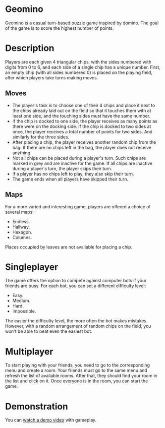 # Geomino
Geomino is a casual turn-based puzzle game inspired by domino.
The goal of the game is to score the highest number of points.

# Description
Players are each given 4 triangular chips, with the sides numbered with digits from 0 to 6, and each side of a single chip has a unique number. First, an empty chip (with all sides numbered 0) is placed on the playing field, after which players take turns making moves.

## Moves
* The player's task is to choose one of their 4 chips and place it next to the chips already laid out on the field so that it touches them with at least one side, and the touching sides must have the same number.
* If the chip is docked to one side, the player receives as many points as there were on the docking side. If the chip is docked to two sides at once, the player receives a total number of points for two sides. And similarly for the three sides.
* After placing a chip, the player receives another random chip from the bag. If there are no chips left in the bag, the player does not receive anything.
* Not all chips can be placed during a player's turn. Such chips are marked in grey and are inactive for the game. If all chips are inactive during a player's turn, the player skips their turn.
* If a player has no chips left to play, they also skip their turn.
* The game ends when all players have skipped their turn.

## Maps
For a more varied and interesting game, players are offered a choice of several maps:
* Endless.
* Hallway.
* Hexagon.
* Columns.

Places occupied by leaves are not available for placing a chip.

# Singleplayer
The game offers the option to compete against computer bots if your friends are busy. For each bot, you can set a different difficulty level:
* Easy.
* Medium.
* Hard.
* Impossible.

The easier the difficulty level, the more often the bot makes mistakes. However, with a random arrangement of random chips on the field, you won't be able to beat even the easiest bot.

# Multiplayer
To start playing with your friends, you need to go to the corresponding menu and create a room. Your friends must go to the same menu and refresh the list of available rooms. After that, they should find your room in the list and click on it. Once everyone is in the room, you can start the game.

# Demonstration
You can [watch a demo video](https://drive.google.com/file/d/1DWLYDz4n_w_-1_PCxFjvD3p2sgWUd0k0/view?usp=sharing) with gameplay.
